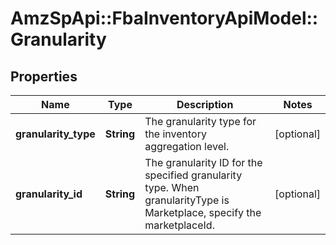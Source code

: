# AmzSpApi::FbaInventoryApiModel::Granularity

## Properties
Name | Type | Description | Notes
------------ | ------------- | ------------- | -------------
**granularity_type** | **String** | The granularity type for the inventory aggregation level. | [optional] 
**granularity_id** | **String** | The granularity ID for the specified granularity type. When granularityType is Marketplace, specify the marketplaceId. | [optional] 

